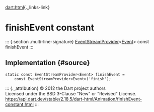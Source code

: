 [dart:html](../../dart-html/dart-html-library){._links-link}

finishEvent constant
====================

::: {.section .multi-line-signature}
[EventStreamProvider](../eventstreamprovider-class)\<[Event](../event-class)\>
const finishEvent
:::

Implementation {#source}
--------------

``` {.language-dart data-language="dart"}
static const EventStreamProvider<Event> finishEvent =
    const EventStreamProvider<Event>('finish');
```

::: {._attribution}
© 2012 the Dart project authors\
Licensed under the BSD 3-Clause \"New\" or \"Revised\" License.\
<https://api.dart.dev/stable/2.18.5/dart-html/Animation/finishEvent-constant.html>
:::
